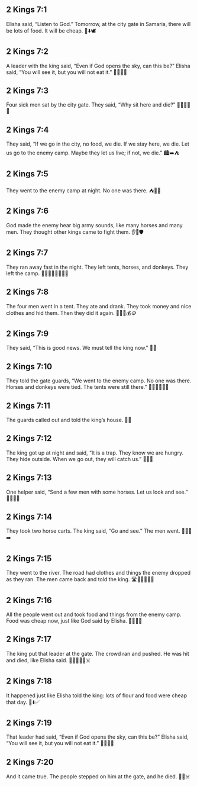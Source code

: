 ## 2 Kings 7:1
Elisha said, “Listen to God.” Tomorrow, at the city gate in Samaria, there will be lots of food. It will be cheap. 🍞⬇️🕊️
## 2 Kings 7:2
A leader with the king said, “Even if God opens the sky, can this be?” Elisha said, “You will see it, but you will not eat it.” 🤔🌌🍞🚫
## 2 Kings 7:3
Four sick men sat by the city gate. They said, “Why sit here and die?” 🚪🤒🤒🤒🤒
## 2 Kings 7:4
They said, “If we go in the city, no food, we die. If we stay here, we die. Let us go to the enemy camp. Maybe they let us live; if not, we die.” 🏙️➡️⛺
## 2 Kings 7:5
They went to the enemy camp at night. No one was there. ⛺🌙👣
## 2 Kings 7:6
God made the enemy hear big army sounds, like many horses and many men. They thought other kings came to fight them. 👂🐎🛡️
## 2 Kings 7:7
They ran away fast in the night. They left tents, horses, and donkeys. They left the camp. 🏃‍♂️🏃‍♀️⛺🐴🐴🐴
## 2 Kings 7:8
The four men went in a tent. They ate and drank. They took money and nice clothes and hid them. Then they did it again. 🍗🥤👕💰🪙
## 2 Kings 7:9
They said, “This is good news. We must tell the king now.” 📣👑
## 2 Kings 7:10
They told the gate guards, “We went to the enemy camp. No one was there. Horses and donkeys were tied. The tents were still there.” 🚪👮‍♂️🐴🐴⛺
## 2 Kings 7:11
The guards called out and told the king’s house. 📣🏰
## 2 Kings 7:12
The king got up at night and said, “It is a trap. They know we are hungry. They hide outside. When we go out, they will catch us.” 🌙🤨🎣
## 2 Kings 7:13
One helper said, “Send a few men with some horses. Let us look and see.” 🧑‍🦱🐴👀
## 2 Kings 7:14
They took two horse carts. The king said, “Go and see.” The men went. 🐴🛒🛒➡️
## 2 Kings 7:15
They went to the river. The road had clothes and things the enemy dropped as they ran. The men came back and told the king. 🛣️👕🧥🏃‍♂️🌊
## 2 Kings 7:16
All the people went out and took food and things from the enemy camp. Food was cheap now, just like God said by Elisha. 👥🍞👜😊
## 2 Kings 7:17
The king put that leader at the gate. The crowd ran and pushed. He was hit and died, like Elisha said. 🚪👥🏃‍♂️💥☠️
## 2 Kings 7:18
It happened just like Elisha told the king: lots of flour and food were cheap that day. 🍞⬇️✅
## 2 Kings 7:19
That leader had said, “Even if God opens the sky, can this be?” Elisha said, “You will see it, but you will not eat it.” 🤔🌌🍞🚫
## 2 Kings 7:20
And it came true. The people stepped on him at the gate, and he died. 🚪👣☠️
